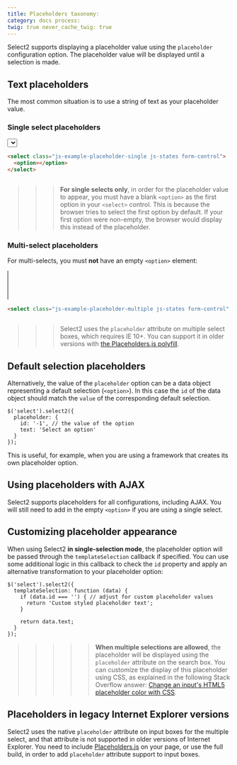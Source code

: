 ```yaml
---
title: Placeholders taxonomy:
category: docs process:
twig: true never_cache_twig: true
---
```


Select2 supports displaying a placeholder value using the `placeholder` configuration option. The placeholder value will
be displayed until a selection is made.

## Text placeholders

The most common situation is to use a string of text as your placeholder value.

### Single select placeholders

<div class="s2-example">
  <p>
    <select class="js-example-placeholder-single js-states form-control">
      <option></option>
    </select>
  </p>
</div>

```html
<select class="js-example-placeholder-single js-states form-control">
  <option></option>
</select>
```

<pre data-fill-from="#example-placeholder-single-select"></pre>

<script type="text/javascript" id="example-placeholder-single-select" class="js-code-placeholder">
$(".js-example-placeholder-single").select2({
    placeholder: "Select a state",
    allowClear: true
});
</script>

> > > **For single selects only**, in order for the placeholder value to appear, you must have a blank `<option>` as the first option in your `<select>` control. This is because the browser tries to select the first option by default. If your first option were non-empty, the browser would display this instead of the placeholder.

### Multi-select placeholders

For multi-selects, you must **not** have an empty `<option>` element:

<select class="js-example-placeholder-multiple js-states form-control" multiple="multiple"></select>

```html
<select class="js-example-placeholder-multiple js-states form-control" multiple="multiple"></select>
```

<pre data-fill-from="#example-placeholder-multi-select"></pre>

<script type="text/javascript" id="example-placeholder-multi-select" class="js-code-placeholder">
$(".js-example-placeholder-multiple").select2({
    placeholder: "Select a state"
});
</script>

> > > Select2 uses the `placeholder` attribute on multiple select boxes, which requires IE 10+. You can support it in older versions with [the Placeholders.js polyfill](https://github.com/jamesallardice/Placeholders.js).

## Default selection placeholders

Alternatively, the value of the `placeholder` option can be a data object representing a default selection (`<option>`).
In this case the `id` of the data object should match the `value` of the corresponding default selection.

```
$('select').select2({
  placeholder: {
    id: '-1', // the value of the option
    text: 'Select an option'
  }
});
```

This is useful, for example, when you are using a framework that creates its own placeholder option.

## Using placeholders with AJAX

Select2 supports placeholders for all configurations, including AJAX. You will still need to add in the empty `<option>`
if you are using a single select.

## Customizing placeholder appearance

When using Select2 **in single-selection mode**, the placeholder option will be passed through the `templateSelection`
callback if specified. You can use some additional logic in this callback to check the `id` property and apply an
alternative transformation to your placeholder option:

```
$('select').select2({
  templateSelection: function (data) {
    if (data.id === '') { // adjust for custom placeholder values
      return 'Custom styled placeholder text';
    }

    return data.text;
  }
});
```

> > > > > **When multiple selections are allowed**, the placeholder will be displayed using the `placeholder` attribute on the search box. You can customize the display of this placeholder using CSS, as explained in the following Stack Overflow answer: [Change an input's HTML5 placeholder color with CSS](http://stackoverflow.com/q/2610497/359284).

## Placeholders in legacy Internet Explorer versions

Select2 uses the native `placeholder` attribute on input boxes for the multiple select, and that attribute is not
supported in older versions of Internet Explorer. You need to
include [Placeholders.js](https://github.com/jamesallardice/Placeholders.js) on your page, or use the full build, in
order to add `placeholder` attribute support to input boxes.
